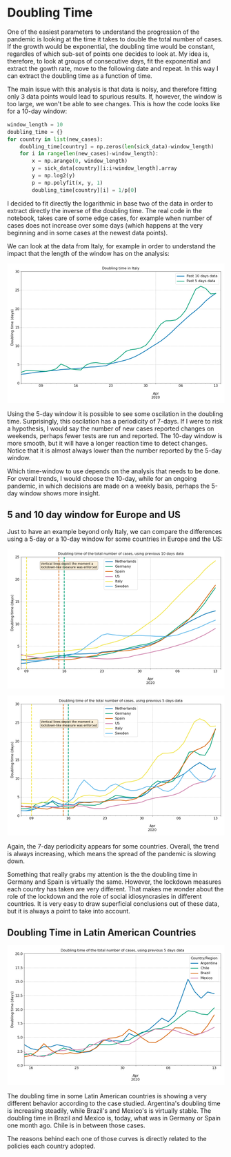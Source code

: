 # Doubling Time
One of the easiest parameters to understand the progression of the pandemic is looking at the time it takes to double the total number of cases. If the growth would be exponential, the doubling time would be constant, regardles of which sub-set of points one decides to look at. My idea is, therefore, to look at groups of consecutive days, fit the exponential and extract the gowth rate, move to the following date and repeat. In this way I can extract the doubling time as a function of time. 

The main issue with this analysis is that data is noisy, and therefore fitting only 3 data points would lead to spurious results. If, however, the window is too large, we won't be able to see changes. This is how the code looks like for a 10-day window:

```python
window_length = 10
doubling_time = {}
for country in list(new_cases):
    doubling_time[country] = np.zeros(len(sick_data)-window_length)
    for i in range(len(new_cases)-window_length):
        x = np.arange(0, window_length)
        y = sick_data[country][i:i+window_length].array
        y = np.log2(y)
        p = np.polyfit(x, y, 1)
        doubling_time[country][i] = 1/p[0]
```

I decided to fit directly the logarithmic in base two of the data in order to extract directly the inverse of the doubling time. The real code in the notebook, takes care of some edge cases, for example when number of cases does not increase over some days (which happens at the very beginning and in some cases at the newest data points). 

We can look at the data from Italy, for example in order to understand the impact that the length of the window has on the analysis:

![Italy's doubling tiem for a 10-day or 5-day window](./Figures/Doubling_Time_Ita_10__5_day.png)

Using the 5-day window it is possible to see some oscilation in the doubling time. Surprisingly, this oscilation has a periodicity of 7-days. If I were to risk a hypothesis, I would say the number of new cases reported changes on weekends, perhaps fewer tests are run and reported. The 10-day window is more smooth, but it will have a longer reaction time to detect changes. Notice that it is almost always lower than the number reported by the 5-day window. 

Which time-window to use depends on the analysis that needs to be done. For overall trends, I would choose the 10-day, while for an ongoing pandemic, in which decisions are made on a weekly basis, perhaps the 5-day window shows more insight. 

## 5 and 10 day window for Europe and US

Just to have an example beyond only Italy, we can compare the differences using a 5-day or a 10-day window for some countries in Europe and the US:

![10 day window doubling time](./Figures/Doubling_Time_Net_Ger_Spa_US_Ita_Swe_10_day.png)

![5 day window doubling time](./Figures/Doubling_Time_Net_Ger_Spa_US_Ita_10_Swe_day.png)

Again, the 7-day periodicity appears for some countries. Overall, the trend is always increasing, which means the spread of the pandemic is slowing down. 

Something that really grabs my attention is the the doubling time in Germany and Spain is virtually the same. However, the lockdown measures each country has taken are very different. That makes me wonder about the role of the lockdown and the role of social idiosyncrasies in different countries. It is very easy to draw superficial conclusions out of these data, but it is always a point to take into account. 

## Doubling Time in Latin American Countries

![Doubling time for some Latin American Countries](./Figures/Doubling_Time_Arg_Chi_Bra_Mex_5_day.png)

The doubling time in some Latin American countries is showing a very different behavior according to the case studied. Argentina's doubling time is increasing steadily, while Brazil's and Mexico's is virtually stable. The doubling time in Brazil and Mexico is, today, what was in Germany or Spain one month ago. Chile is in between those cases. 

The reasons behind each one of those curves is directly related to the policies each country adopted. 